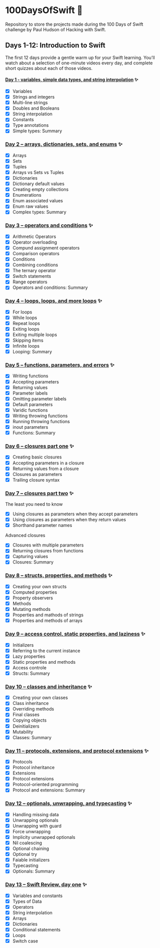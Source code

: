 # 100DaysOfSwift 📱

 Repository to store the projects made during the 100 Days of Swift challenge by Paul Hudson of Hacking with Swift.
  
 ## Days 1-12: Introduction to Swift
 
The first 12 days provide a gentle warm up for your Swift learning. You’ll watch about a selection of one-minute videos every day, and complete short quizzes about each of those videos.
 
 #### [Day 1 - variables, simple data types, and string interpolation](https://www.hackingwithswift.com/100/1) ✨
 
- [x] Variables
- [x] Strings and integers
- [x] Multi-line strings
- [x] Doubles and Booleans
- [x] String interpolation
- [x] Constants
- [x] Type annotations
- [x] Simple types: Summary

### [Day 2 – arrays, dictionaries, sets, and enums](https://www.hackingwithswift.com/100/2) ✨

- [x] Arrays
- [x] Sets
- [x] Tuples
- [x] Arrays vs Sets vs Tuples
- [x] Dictionaries
- [x] Dictionary default values
- [x] Creating empty collections
- [x] Enumerations
- [x] Enum associated values
- [x] Enum raw values
- [x] Complex types: Summary

### [Day 3 – operators and conditions](https://www.hackingwithswift.com/100/3) ✨

- [x] Arithmetic Operators
- [x] Operator overloading
- [x] Compund assignment operators
- [x] Comparison operators
- [x] Conditions
- [x] Combining conditions
- [x] The ternary operator
- [x] Switch statements
- [x] Range operators
- [x] Operators and conditions: Summary

### [Day 4 – loops, loops, and more loops](https://www.hackingwithswift.com/100/4) ✨

- [x] For loops
- [x] While loops
- [x] Repeat loops
- [x] Exiting loops
- [x] Exiting multiple loops
- [x] Skipping items
- [x] Infinite loops
- [x] Looping: Summary

### [Day 5 – functions, parameters, and errors](https://www.hackingwithswift.com/100/5) ✨

- [x] Writing functions
- [x] Accepting parameters
- [x] Returning values
- [x] Parameter labels
- [x] Omitting parameter labels
- [x] Default parameters
- [x] Varidic functions
- [x] Writing throwing functions
- [x] Running throwing functions
- [x] inout parameters
- [x] Functions: Summary

### [Day 6 – closures part one](https://www.hackingwithswift.com/100/6) ✨

- [x] Creating basic closures
- [x] Accepting parameters in a closure
- [x] Returning values from a closure
- [x] Closures as parameters
- [x] Trailing closure syntax

### [Day 7 – closures part two](https://www.hackingwithswift.com/100/7) ✨

The least you need to know

- [x] Using closures as parameters when they accept parameters
- [x] Using closures as parameters when they return values
- [x] Shorthand parameter names

Advanced closures

- [x] Closures with multiple parameters
- [x] Returning closures from functions
- [x] Capturing values
- [x] Closures: Summary

### [Day 8 – structs, properties, and methods](https://www.hackingwithswift.com/100/8) ✨

- [x] Creating your own structs
- [x] Computed properties
- [x] Property observers
- [x] Methods
- [x] Mutating methods
- [x] Properties and mathods of strings
- [x] Properties and methods of arrays

### [Day 9 – access control, static properties, and laziness](https://www.hackingwithswift.com/100/9) ✨

- [x] Initializers
- [x] Referring to the current instance
- [x] Lazy properties
- [x] Static properties and methods
- [x] Access controle
- [x] Structs: Summary

### [Day 10 – classes and inheritance](https://www.hackingwithswift.com/100/10) ✨

 - [x] Creating your own classes
 - [x] Class inheritance
 - [x] Overriding methods
 - [x] Final classes
 - [x] Copying objects
 - [x] Deinitializers
 - [x] Mutability
 - [x] Classes: Summary

### [Day 11 – protocols, extensions, and protocol extensions](https://www.hackingwithswift.com/100/11) ✨

- [x] Protocols
- [x] Protocol inheritance
- [x] Extensions
- [x] Protocol extensions
- [x] Protocol-oriented programming
- [x] Protocol and extensions: Summary 

### [Day 12 – optionals, unwrapping, and typecasting](https://www.hackingwithswift.com/100/12) ✨

- [x] Handling missing data
- [x] Unwrapping optionals
- [x] Unwrapping with guard
- [x] Force unwrapping
- [x] Implicity unwrapped optionals
- [x] Nil coalescing
- [x] Optional chaining
- [x] Optional try
- [x] Faiable initializers
- [x] Typecasting
- [x] Optionals: Summary

### [Day 13 – Swift Review, day one](https://www.hackingwithswift.com/100/13) ✨

- [x] Variables and constants
- [x] Types of Data
- [x] Operators
- [x] String interpolation
- [x] Arrays
- [x] Dictionaries
- [x] Conditional statements
- [x] Loops
- [x] Switch case
